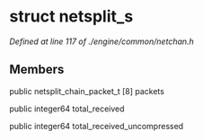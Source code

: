 # struct netsplit_s

*Defined at line 117 of ./engine/common/netchan.h*

## Members

public netsplit_chain_packet_t [8] packets

public integer64 total_received

public integer64 total_received_uncompressed



